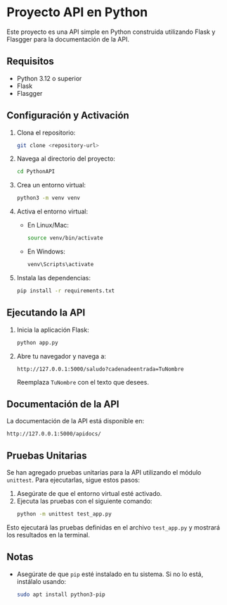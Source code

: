 # Proyecto API en Python

Este proyecto es una API simple en Python construida utilizando Flask y Flasgger para la documentación de la API.

## Requisitos

- Python 3.12 o superior
- Flask
- Flasgger

## Configuración y Activación

1. Clona el repositorio:
   ```bash
   git clone <repository-url>
   ```

2. Navega al directorio del proyecto:
   ```bash
   cd PythonAPI
   ```

3. Crea un entorno virtual:
   ```bash
   python3 -m venv venv
   ```

4. Activa el entorno virtual:
   - En Linux/Mac:
     ```bash
     source venv/bin/activate
     ```
   - En Windows:
     ```cmd
     venv\Scripts\activate
     ```

5. Instala las dependencias:
   ```bash
   pip install -r requirements.txt
   ```

## Ejecutando la API

1. Inicia la aplicación Flask:
   ```bash
   python app.py
   ```

2. Abre tu navegador y navega a:
   ```
   http://127.0.0.1:5000/saludo?cadenadeentrada=TuNombre
   ```
   Reemplaza `TuNombre` con el texto que desees.

## Documentación de la API

La documentación de la API está disponible en:
```
http://127.0.0.1:5000/apidocs/
```

## Pruebas Unitarias

Se han agregado pruebas unitarias para la API utilizando el módulo `unittest`. Para ejecutarlas, sigue estos pasos:

1. Asegúrate de que el entorno virtual esté activado.
2. Ejecuta las pruebas con el siguiente comando:
   ```bash
   python -m unittest test_app.py
   ```

Esto ejecutará las pruebas definidas en el archivo `test_app.py` y mostrará los resultados en la terminal.

## Notas

- Asegúrate de que `pip` esté instalado en tu sistema. Si no lo está, instálalo usando:
  ```bash
  sudo apt install python3-pip
  ```